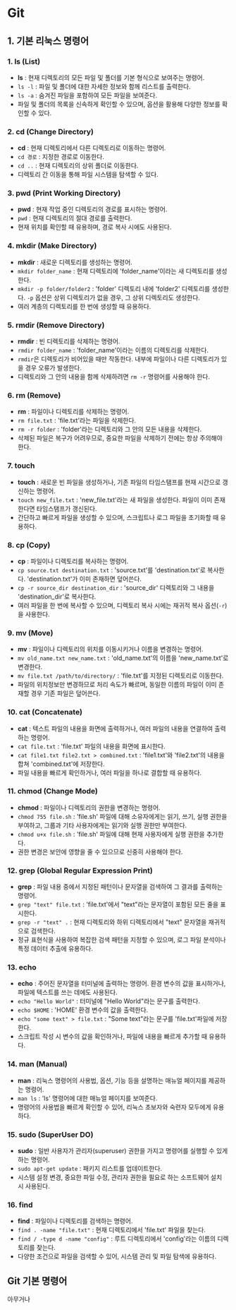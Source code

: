 # Git

## 1. 기본 리눅스 명령어
### 1. ls (List)
- **ls** : 현재 디렉토리의 모든 파일 및 폴더를 기본 형식으로 보여주는 명령어.
- `ls -l` : 파일 및 폴더에 대한 자세한 정보와 함께 리스트를 출력한다.
- `ls -a` : 숨겨진 파일을 포함하여 모든 파일을 보여준다.
- 파일 및 폴더의 목록을 신속하게 확인할 수 있으며, 옵션을 활용해 다양한 정보를 확인할 수 있다.

### 2. cd (Change Directory)
- **cd** : 현재 디렉토리에서 다른 디렉토리로 이동하는 명령어.
- `cd 경로` : 지정한 경로로 이동한다.
- `cd ..` : 현재 디렉토리의 상위 폴더로 이동한다.
- 디렉토리 간 이동을 통해 파일 시스템을 탐색할 수 있다.

### 3. pwd (Print Working Directory)
- **pwd** : 현재 작업 중인 디렉토리의 경로를 표시하는 명령어.
- `pwd` : 현재 디렉토리의 절대 경로를 출력한다.
- 현재 위치를 확인할 때 유용하며, 경로 복사 시에도 사용된다.

### 4. mkdir (Make Directory)
- **mkdir** : 새로운 디렉토리를 생성하는 명령어.
- `mkdir folder_name` : 현재 디렉토리에 'folder_name'이라는 새 디렉토리를 생성한다.
- `mkdir -p folder/folder2` : 'folder' 디렉토리 내에 'folder2' 디렉토리를 생성한다. `-p` 옵션은 상위 디렉토리가 없을 경우, 그 상위 디렉토리도 생성한다.
- 여러 계층의 디렉토리를 한 번에 생성할 때 유용하다.

### 5. rmdir (Remove Directory)
- **rmdir** : 빈 디렉토리를 삭제하는 명령어.
- `rmdir folder_name` : 'folder_name'이라는 이름의 디렉토리를 삭제한다.
- `rmdir`은 디렉토리가 비어있을 때만 작동한다. 내부에 파일이나 다른 디렉토리가 있을 경우 오류가 발생한다.
- 디렉토리와 그 안의 내용을 함께 삭제하려면 `rm -r` 명령어를 사용해야 한다.

### 6. rm (Remove)
- **rm** : 파일이나 디렉토리를 삭제하는 명령어.
- `rm file.txt` : 'file.txt'라는 파일을 삭제한다.
- `rm -r folder` : 'folder'라는 디렉토리와 그 안의 모든 내용을 삭제한다.
- 삭제된 파일은 복구가 어려우므로, 중요한 파일을 삭제하기 전에는 항상 주의해야 한다.

### 7. touch
- **touch** : 새로운 빈 파일을 생성하거나, 기존 파일의 타임스탬프를 현재 시간으로 갱신하는 명령어.
- `touch new_file.txt` : 'new_file.txt'라는 새 파일을 생성한다. 파일이 이미 존재한다면 타임스탬프가 갱신된다.
- 간단하고 빠르게 파일을 생성할 수 있으며, 스크립트나 로그 파일을 초기화할 때 유용하다.


### 8. cp (Copy)
- **cp** : 파일이나 디렉토리를 복사하는 명령어.
- `cp source.txt destination.txt` : 'source.txt'를 'destination.txt'로 복사한다. 'destination.txt'가 이미 존재하면 덮어쓴다.
- `cp -r source_dir destination_dir` : 'source_dir' 디렉토리와 그 내용을 'destination_dir'로 복사한다.
- 여러 파일을 한 번에 복사할 수 있으며, 디렉토리 복사 시에는 재귀적 복사 옵션(`-r`)을 사용한다.

### 9. mv (Move)
- **mv** : 파일이나 디렉토리의 위치를 이동시키거나 이름을 변경하는 명령어.
- `mv old_name.txt new_name.txt` : 'old_name.txt'의 이름을 'new_name.txt'로 변경한다.
- `mv file.txt /path/to/directory/` : 'file.txt'를 지정된 디렉토리로 이동한다.
- 파일의 위치정보만 변경하므로 처리 속도가 빠르며, 동일한 이름의 파일이 이미 존재할 경우 기존 파일은 덮어쓴다.

### 10. cat (Concatenate)
- **cat** : 텍스트 파일의 내용을 화면에 출력하거나, 여러 파일의 내용을 연결하여 출력하는 명령어.
- `cat file.txt` : 'file.txt' 파일의 내용을 화면에 표시한다.
- `cat file1.txt file2.txt > combined.txt` : 'file1.txt'와 'file2.txt'의 내용을 합쳐 'combined.txt'에 저장한다.
- 파일 내용을 빠르게 확인하거나, 여러 파일을 하나로 결합할 때 유용하다.

### 11. chmod (Change Mode)
- **chmod** : 파일이나 디렉토리의 권한을 변경하는 명령어.
- `chmod 755 file.sh` : 'file.sh' 파일에 대해 소유자에게는 읽기, 쓰기, 실행 권한을 부여하고, 그룹과 기타 사용자에게는 읽기와 실행 권한만 부여한다.
- `chmod u+x file.sh` : 'file.sh' 파일에 대해 현재 사용자에게 실행 권한을 추가한다.
- 권한 변경은 보안에 영향을 줄 수 있으므로 신중히 사용해야 한다.

### 12. grep (Global Regular Expression Print)
- **grep** : 파일 내용 중에서 지정된 패턴이나 문자열을 검색하여 그 결과를 출력하는 명령어.
- `grep "text" file.txt` : 'file.txt'에서 "text"라는 문자열이 포함된 모든 줄을 표시한다.
- `grep -r "text" .` : 현재 디렉토리와 하위 디렉토리에서 "text" 문자열을 재귀적으로 검색한다.
- 정규 표현식을 사용하여 복잡한 검색 패턴을 지정할 수 있으며, 로그 파일 분석이나 특정 데이터 추출에 유용하다.

### 13. echo
- **echo** : 주어진 문자열을 터미널에 출력하는 명령어. 환경 변수의 값을 표시하거나, 파일에 텍스트를 쓰는 데에도 사용된다.
- `echo "Hello World"` : 터미널에 "Hello World"라는 문구를 출력한다.
- `echo $HOME` : 'HOME' 환경 변수의 값을 출력한다.
- `echo "some text" > file.txt` : "Some text"라는 문구를 'file.txt'파일에 저장한다.
- 스크립트 작성 시 변수의 값을 확인하거나, 파일에 내용을 빠르게 추가할 때 유용하다.

### 14. man (Manual)
- **man** : 리눅스 명령어의 사용법, 옵션, 기능 등을 설명하는 매뉴얼 페이지를 제공하는 명령어.
- `man ls` : 'ls' 명령어에 대한 매뉴얼 페이지를 보여준다.
- 명령어의 사용법을 빠르게 확인할 수 있어, 리눅스 초보자와 숙련자 모두에게 유용하다.

### 15. sudo (SuperUser DO)
- **sudo** : 일반 사용자가 관리자(superuser) 권한을 가지고 명령어를 실행할 수 있게 하는 명령어.
- `sudo apt-get update` : 패키지 리스트를 업데이트한다.
- 시스템 설정 변경, 중요한 파일 수정, 관리자 권한을 필요로 하는 소프트웨어 설치 시 사용된다.

### 16. find
- **find** : 파일이나 디렉토리를 검색하는 명령어.
- `find . -name "file.txt"` : 현재 디렉토리에서 'file.txt' 파일을 찾는다.
- `find / -type d -name "config"` : 루트 디렉토리에서 'config'라는 이름의 디렉토리를 찾는다.
- 다양한 조건으로 파일을 검색할 수 있어, 시스템 관리 및 파일 탐색에 유용하다.



## Git 기본 명령어
아무거나